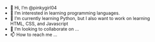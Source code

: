 - 👋 Hi, I’m @pinkygirl04
- 👀 I’m interested in learning programming languages.
- 🌱 I’m currently learning Python, but I also want to work on learning HTML, CSS, and Javascript
- 💞️ I’m looking to collaborate on ...
- 📫 How to reach me ...

<!---
pinkygirl04/pinkygirl04 is a ✨ special ✨ repository because its `README.md` (this file) appears on your GitHub profile.
You can click the Preview link to take a look at your changes.
--->
